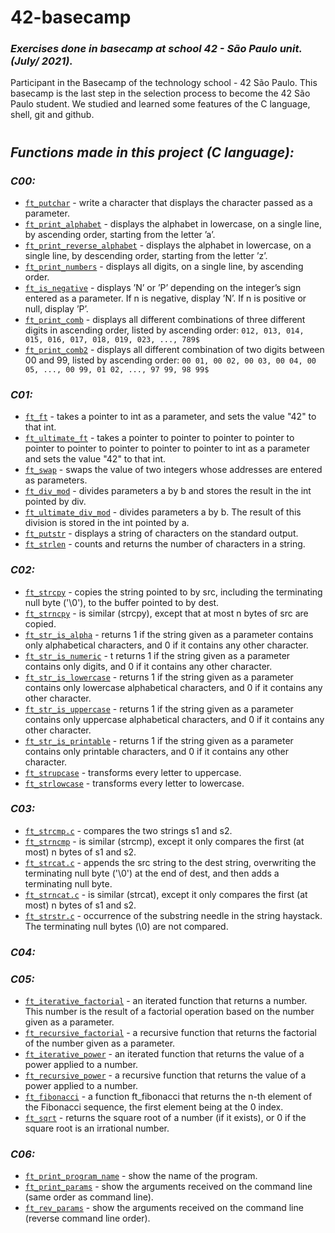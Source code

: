 # 42-basecamp

### _Exercises done in basecamp at school 42 - São Paulo unit. (July/ 2021)._

Participant in the Basecamp of the technology school - 42 São Paulo.
This basecamp is the last step in the selection process to become the 42 São Paulo student. We studied and learned some features of the C language, shell, git and github.

<h1></h1>

## _Functions made in this project (C language):_

### _C00:_

- [`ft_putchar`](c/c00/ex00/ft_putchar.c) - write a character that displays the character passed as a parameter.
- [`ft_print_alphabet`](c/c00/ex01/ft_print_alphabet.c) - displays the alphabet in lowercase, on a single line, by ascending order, starting from the letter ’a’.
- [`ft_print_reverse_alphabet`](c/c00/ex02/ft_print_reverse_alphabet.c) - displays the alphabet in lowercase, on a single line, by descending order, starting from the letter ’z’.
- [`ft_print_numbers`](c/c00/ex03/ft_print_numbers.c) - displays all digits, on a single line, by ascending order.
- [`ft_is_negative`](c/c00/ex04/ft_is_negative.c) - displays ’N’ or ’P’ depending on the integer’s sign entered
as a parameter. If n is negative, display ’N’. If n is positive or null, display ’P’.
- [`ft_print_comb`](c/c00/ex05/ft_print_comb.c) - displays all different combinations of three different digits in ascending order, listed by ascending order:
`012, 013, 014, 015, 016, 017, 018, 019, 023, ..., 789$`
- [`ft_print_comb2`](c/c00/ex06/ft_print_comb2.c) - displays all different combination of two digits between 00 and 99, listed by ascending order:
`00 01, 00 02, 00 03, 00 04, 00 05, ..., 00 99, 01 02, ..., 97 99, 98 99$`

### _C01:_

- [`ft_ft`](c/c01/ex00/ft_ft.c) - takes a pointer to int as a parameter, and sets the value "42" to that int.
- [`ft_ultimate_ft`](c/c01/ex01/ft_ultimate_ft.c) - takes a pointer to pointer to pointer to pointer to pointer to pointer to pointer to pointer to pointer to int as a parameter and sets the value "42" to that int.
- [`ft_swap`](c/c01/ex02/ft_swap.c) - swaps the value of two integers whose addresses are entered as parameters.
- [`ft_div_mod`](c/c01/ex03/ft_div_mod.c) - divides parameters a by b and stores the result in the int pointed by div.
- [`ft_ultimate_div_mod`](c/c01/ex04/ft_ultimate_div_mod.c) - divides parameters a by b. The result of this division is stored in the int pointed by a.
- [`ft_putstr`](c/c01/ex05/ft_putstr.c) - displays a string of characters on the standard output.
- [`ft_strlen`](c/c01/ex06/ft_strlen.c) - counts and returns the number of characters in a string.

### _C02:_

- [`ft_strcpy`](c/c02/ex00/ft_strcpy.c) - copies the string pointed to by src, including the terminating null byte ('\0'), to the buffer pointed to by dest.
- [`ft_strncpy`](c/c02/ex01/ft_strncpy.c) - is similar (strcpy), except that at most n bytes of src are copied.
- [`ft_str_is_alpha`](c/c02/ex02/ft_str_is_alpha.c) - returns 1 if the string given as a parameter contains only alphabetical characters, and 0 if it contains any other character.
- [`ft_str_is_numeric`](c/c02/ex03/ft_str_is_numeric.c) - t returns 1 if the string given as a parameter contains only digits, and 0 if it contains any other character.
- [`ft_str_is_lowercase`](c/c02/ex04/ft_str_is_lowercase.c) - returns 1 if the string given as a parameter contains only
lowercase alphabetical characters, and 0 if it contains any other character.
- [`ft_str_is_uppercase`](c/c02/ex05/ft_str_is_uppercase.c) - returns 1 if the string given as a parameter contains only
uppercase alphabetical characters, and 0 if it contains any other character.
- [`ft_str_is_printable`](c/c02/ex06/ft_str_is_printable.c) - returns 1 if the string given as a parameter contains only
printable characters, and 0 if it contains any other character.
- [`ft_strupcase`](c/c02/ex07/ft_strupcase.c) - transforms every letter to uppercase.
- [`ft_strlowcase`](c/c02/ex08/ft_strlowcase.c) - transforms every letter to lowercase.

### _C03:_

- [`ft_strcmp.c`](c/c03/ex00/ft_strcmp.c) - compares the two strings s1 and s2.
- [`ft_strncmp`](c/c03/ex01/ft_strncmp.c) - is similar (strcmp), except it only compares the first (at most) n bytes of s1 and s2.
- [`ft_strcat.c`](c/c03/ex02/ft_strcat.c) - appends the src string to the dest string, overwriting the terminating null byte ('\0') at the end of dest, and then adds a terminating null byte.
- [`ft_strncat.c`](c/c03/ex03/ft_strncat.c) - is similar (strcat), except it only compares the first (at most) n bytes of s1 and s2.
- [`ft_strstr.c`](c/c03/ex04/ft_strstr.c) - occurrence of the substring needle in the string haystack. The terminating null
bytes (\0) are not compared.

### _C04:_

### _C05:_

- [`ft_iterative_factorial`](c/c05/ex00/ft_iterative_factorial.c) - an iterated function that returns a number. This number is the result of a factorial operation based on the number given as a parameter.
- [`ft_recursive_factorial`](c/c05/ex01/ft_recursive_factorial.c) - a recursive function that returns the factorial of the
number given as a parameter.
- [`ft_iterative_power`](c/c05/ex02/ft_iterative_power.c) - an iterated function that returns the value of a power applied to a number.
- [`ft_recursive_power`](c/c05/ex03/ft_recursive_power.c) - a recursive function that returns the value of a power applied to a number.
- [`ft_fibonacci`](c/c05/ex04/ft_fibonacci.c) -  a function ft_fibonacci that returns the n-th element of the Fibonacci sequence, the first element being at the 0 index.
- [`ft_sqrt`](c/c05/ex05/ft_sqrt.c) - returns the square root of a number (if it exists), or 0 if the square root is an irrational number.
<!--
- [`ft_is_prime`](c/c05/ex06/ft_is_prime.c) - returns 1 if the number given as a parameter is a prime
number, and 0 if it isn’t.
-->

### _C06:_

- [`ft_print_program_name`](c/c06/ex00/ft_print_program_name.c) - show the name of the program.
- [`ft_print_params`](c/c06/ex01/ft_print_params.c) - show the arguments received on the command line (same order as command line).
- [`ft_rev_params`](c/c06/ex02/ft_rev_params.c) - show the arguments received on the command line (reverse command line order).
